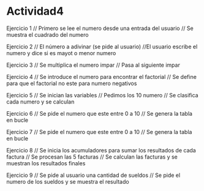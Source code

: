 # Actividad4

Ejercicio 1 
// Primero se lee el numero desde una entrada del usuario 
// Se muestra el cuadrado del numero 

Ejercicio 2
// El número a adivinar (se pide al usuario)
//El usuario escribe el numero y dice si es mayot o menor numero

Ejercicio 3
// Se multiplica el numero impar 
// Pasa al siguiente impar

Ejercicio 4
// Se introduce el numero para encontrar el factorial 
// Se define para que el factorial no este para numero negativos 

Ejercicio 5
// Se inician las variables 
// Pedimos los 10 numero
// Se clasifica cada numero y se calculan 

Ejercicio 6
// Se pide el numero que este entre 0 a 10 
// Se genera la tabla en bucle 

Ejercicio 7
// Se pide el numero que este entre 0 a 10 
// Se genera la tabla en bucle 

Ejercicio 8
// Se inicia los acumuladores para sumar los resultados de cada factura 
// Se procesan las 5 facturas 
// Se calculan las facturas y se muestran los resultados finales 

Ejercicio 9
// Se pide al usuario una cantidad de sueldos 
// Se pide el numero de los sueldos y se muestra el resultado
